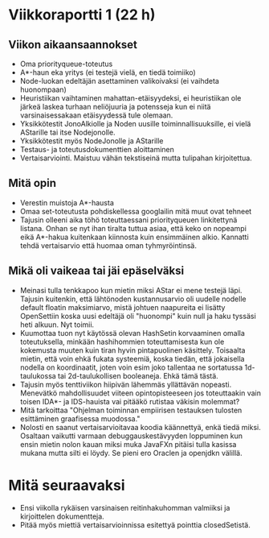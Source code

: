 # Viikkoraportti 1 (22 h)
## Viikon aikaansaannokset
* Oma priorityqueue-toteutus
* A*-haun eka yritys (ei testejä vielä, en tiedä toimiiko)
* Node-luokan edeltäjän asettaminen valikoivaksi (ei vaihdeta huonompaan)
* Heuristiikan vaihtaminen mahattan-etäisyydeksi, ei heuristiikan ole järkeä laskea turhaan neliöjuuria ja potensseja kun ei niitä varsinaisessakaan etäisyydessä tule olemaan.
* Yksikkötestit JonoAlkiolle ja Noden uusille toiminnallisuuksille, ei vielä AStarille tai itse Nodejonolle.
* Yksikkötestit myös NodeJonolle ja AStarille
* Testaus- ja toteutusdokumenttien aloittaminen
* Vertaisarviointi. Maistuu vähän tekstiseinä mutta tulipahan kirjoitettua.

## Mitä opin
* Verestin muistoja A*-hausta
* Omaa set-toteutusta pohdiskellessa googlailin mitä muut ovat tehneet 
* Tajusin olleeni aika töhö toteuttaessani priorityqueuen linkitettynä listana. Onhan se nyt ihan tiralta tuttua asiaa, että keko on nopeampi eikä A*-hakua kuitenkaan kiinnosta kuin ensimmäinen alkio. Kannatti tehdä vertaisarvio että huomaa oman tyhmyröintinsä.

## Mikä oli vaikeaa tai jäi epäselväksi
* Meinasi tulla tenkkapoo kun mietin miksi AStar ei mene testejä läpi. Tajusin kuitenkin, että lähtönoden kustannusarvio oli uudelle nodelle default floatin maksimiarvo, mistä johtuen naapureita ei lisätty OpenSettiin koska uusi edeltäjä oli "huonompi" kuin null ja haku tyssäsi heti alkuun. Nyt toimii.
* Kuumottaa tuon nyt käytössä olevan HashSetin korvaaminen omalla toteutuksella, minkään hashihommien toteuttamisesta kun ole kokemusta muuten kuin tiran hyvin pintapuolinen käsittely. Toisaalta mietin, että voin ehkä fukata systeemiä, koska tiedän, että jokaisella nodella on koordinaatit, joten voin esim joko tallentaa ne sortatussa 1d-taulukossa tai 2d-taulukollisen booleaneja. Ehkä tämä tästä.
* Tajusin myös tenttiviikon hiipivän lähemmäs yllättävän nopeasti. Menevätkö mahdollisuudet viiteen opintopisteeseen jos toteuttaakin vain toisen IDA*- ja IDS-hauista vai pitääkö rutistaa väkisin molemmat?
* Mitä tarkoittaa "Ohjelman toiminnan empiirisen testauksen tulosten esittäminen graafisessa muodossa."
* Nolosti en saanut vertaisarvioitavaa koodia käännettyä, enkä tiedä miksi. Osaltaan vaikutti varmaan debuggauskestävyyden loppuminen kun ensin mietin nolon kauan miksi muka JavaFXn pitäisi tulla kasissa mukana mutta silti ei löydy. Se pieni ero Oraclen ja openjdkn välillä.

# Mitä seuraavaksi
* Ensi viikolla rykäisen varsinaisen reitinhakuhomman valmiiksi ja kirjoittelen dokumentteja.
* Pitää myös miettiä vertaisarvioinnissa esitettyä pointtia closedSetistä.
